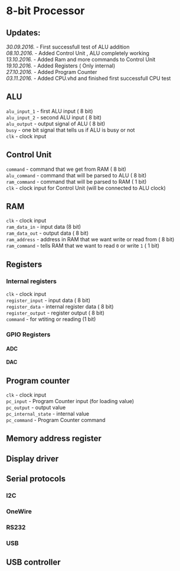 # 8-bit Processor

## Updates:
*30.09.2016.* - First successfull test of ALU addition  
*08.10.2016.* - Added Control Unit , ALU completely working  
*13.10.2016.* - Added Ram and more commands to Control Unit  
*19.10.2016.* - Added Registers ( Only internal)  
*27.10.2016.* - Added Program Counter  
*03.11.2016.* - Added CPU.vhd and finished first successfull CPU test   

## ALU    
`alu_input_1` - first ALU input ( 8 bit)  
`alu_input_2` - second ALU input ( 8 bit)  
`alu_output` - output signal of ALU ( 8 bit)  
`busy` - one bit signal that tells us if ALU is busy or not  
`clk` - clock input  

## Control Unit     
`command` - command that we get from RAM ( 8 bit)   
`alu_command` - command that will be parsed to ALU ( 8 bit)     
`ram_command` - command that will be parsed to RAM ( 1 bit)   
`clk` - clock input for Control Unit (will be connected to ALU clock)    

## RAM     
`clk` - clock input    
`ram_data_in` - input data (8 bit)  
`ram_data_out` - output data ( 8 bit)    
`ram_address` - address in RAM that we want write or read from ( 8 bit)  
`ram_command` - tells RAM that we  want to read `0` or write `1` ( 1 bit)     

## Registers
### Internal registers
`clk` - clock input  
`register_input` - input data ( 8 bit)  
`register_data` - internal register data ( 8 bit)   
`register_output` - register output ( 8 bit)   
`command`  - for wtiting or reading (1 bit)   

### GPIO Registers
#### ADC
#### DAC

## Program counter
`clk` - clock input     
`pc_input` - Program Counter input (for loading value)      
`pc_output` - output value   
`pc_internal_state` - internal value   
`pc_command` - Program Counter command   

## Memory address register

## Display driver

## Serial protocols
### I2C
### OneWire
### RS232
### USB

## USB controller
